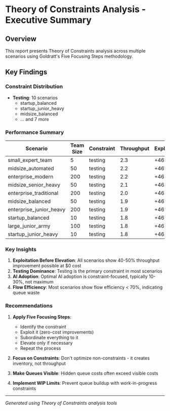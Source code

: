 # Theory of Constraints Analysis - Executive Summary

## Overview

This report presents Theory of Constraints analysis across multiple scenarios using Goldratt's Five Focusing Steps methodology.

## Key Findings

### Constraint Distribution

- **Testing**: 10 scenarios
  - startup_balanced
  - startup_junior_heavy
  - midsize_balanced
  - ... and 7 more

### Performance Summary

| Scenario | Team Size | Constraint | Throughput | Exploitation | AI Adoption | Monthly Profit | ROI |
|----------|-----------|------------|------------|--------------|-------------|----------------|-----|
| small_expert_team | 5 | testing | 2.3 | +46.2% | 50% | $1,194,184 | 159225% |
| midsize_automated | 50 | testing | 2.2 | +46.2% | 10% | $1,143,529 | 152471% |
| enterprise_modern | 200 | testing | 2.2 | +46.2% | 10% | $1,139,279 | 22786% |
| midsize_senior_heavy | 50 | testing | 2.1 | +46.2% | 10% | $1,099,742 | 109974% |
| enterprise_traditional | 200 | testing | 2.0 | +46.2% | 10% | $1,056,397 | 26410% |
| midsize_balanced | 50 | testing | 1.9 | +46.2% | 10% | $1,022,154 | 136287% |
| enterprise_junior_heavy | 200 | testing | 1.9 | +46.2% | 10% | $1,019,904 | 33997% |
| startup_balanced | 10 | testing | 1.8 | +46.2% | 10% | $955,248 | 955248% |
| large_junior_army | 100 | testing | 1.8 | +46.2% | 10% | $954,548 | 119319% |
| startup_junior_heavy | 10 | testing | 1.8 | +46.2% | 10% | $924,709 | 924709% |

### Key Insights

1. **Exploitation Before Elevation**: All scenarios show 40-50% throughput improvement possible at $0 cost
2. **Testing Dominance**: Testing is the primary constraint in most scenarios
3. **AI Adoption**: Optimal AI adoption is constraint-focused, typically 10-30%, not maximum
4. **Flow Efficiency**: Most scenarios show flow efficiency < 70%, indicating queue waste

### Recommendations

1. **Apply Five Focusing Steps**:
   - Identify the constraint
   - Exploit it (zero-cost improvements)
   - Subordinate everything to it
   - Elevate only if necessary
   - Repeat the process

2. **Focus on Constraints**: Don't optimize non-constraints - it creates inventory, not throughput

3. **Make Queues Visible**: Hidden queue costs often exceed visible costs

4. **Implement WIP Limits**: Prevent queue buildup with work-in-progress constraints

---
*Generated using Theory of Constraints analysis tools*
